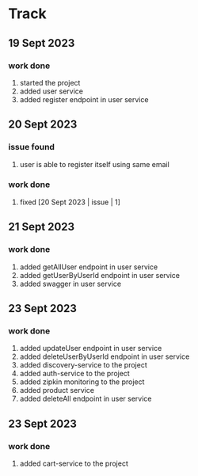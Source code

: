 # Track
## 19 Sept 2023
### work done
1. started the project
2. added user service
3. added register endpoint in user service
## 20 Sept 2023
### issue found
1. user is able to register itself using same email
### work done
1. fixed [20 Sept 2023 | issue | 1]
## 21 Sept 2023
### work done
1. added getAllUser endpoint in user service
2. added getUserByUserId endpoint in user service
3. added swagger in user service
## 23 Sept 2023
### work done
1. added updateUser endpoint in user service
2. added deleteUserByUserId endpoint in user service
3. added discovery-service to the project
4. added auth-service to the project
5. added zipkin monitoring to the project
6. added product service
7. added deleteAll endpoint in user service
## 23 Sept 2023
### work done
1. added cart-service to the project 